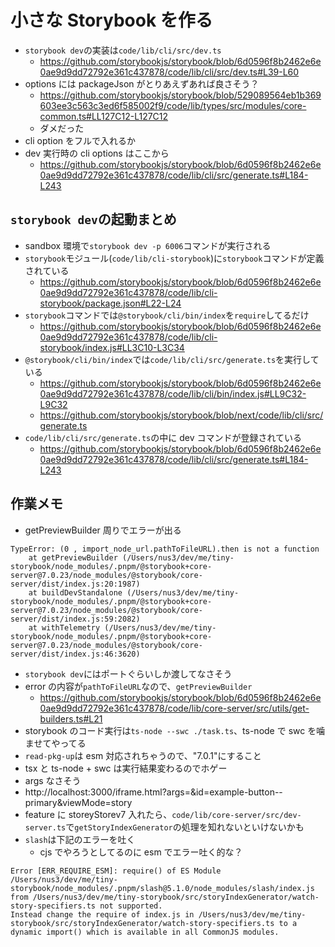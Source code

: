 # 小さな Storybook を作る

- `storybook dev`の実装は`code/lib/cli/src/dev.ts`
  - https://github.com/storybookjs/storybook/blob/6d0596f8b2462e6e0ae9d9dd72792e361c437878/code/lib/cli/src/dev.ts#L39-L60
- options には packageJson がとりあえずあれば良さそう？
  - https://github.com/storybookjs/storybook/blob/529089564eb1b369603ee3c563c3ed6f585002f9/code/lib/types/src/modules/core-common.ts#LL127C12-L127C12
  - ダメだった
- cli option をフルで入れるか
- dev 実行時の cli options はここから
  - https://github.com/storybookjs/storybook/blob/6d0596f8b2462e6e0ae9d9dd72792e361c437878/code/lib/cli/src/generate.ts#L184-L243

## `storybook dev`の起動まとめ

- sandbox 環境で`storybook dev -p 6006`コマンドが実行される
- `storybook`モジュール(`code/lib/cli-storybook`)に`storybook`コマンドが定義されている
  - https://github.com/storybookjs/storybook/blob/6d0596f8b2462e6e0ae9d9dd72792e361c437878/code/lib/cli-storybook/package.json#L22-L24
- `storybook`コマンドでは`@storybook/cli/bin/index`を`require`してるだけ
  - https://github.com/storybookjs/storybook/blob/6d0596f8b2462e6e0ae9d9dd72792e361c437878/code/lib/cli-storybook/index.js#LL3C10-L3C34
- `@storybook/cli/bin/index`では`code/lib/cli/src/generate.ts`を実行している
  - https://github.com/storybookjs/storybook/blob/6d0596f8b2462e6e0ae9d9dd72792e361c437878/code/lib/cli/bin/index.js#LL9C32-L9C32
  - https://github.com/storybookjs/storybook/blob/next/code/lib/cli/src/generate.ts
- `code/lib/cli/src/generate.ts`の中に dev コマンドが登録されている
  - https://github.com/storybookjs/storybook/blob/6d0596f8b2462e6e0ae9d9dd72792e361c437878/code/lib/cli/src/generate.ts#L184-L243

## 作業メモ

- getPreviewBuilder 周りでエラーが出る

```
TypeError: (0 , import_node_url.pathToFileURL).then is not a function
    at getPreviewBuilder (/Users/nus3/dev/me/tiny-storybook/node_modules/.pnpm/@storybook+core-server@7.0.23/node_modules/@storybook/core-server/dist/index.js:20:1987)
    at buildDevStandalone (/Users/nus3/dev/me/tiny-storybook/node_modules/.pnpm/@storybook+core-server@7.0.23/node_modules/@storybook/core-server/dist/index.js:59:2082)
    at withTelemetry (/Users/nus3/dev/me/tiny-storybook/node_modules/.pnpm/@storybook+core-server@7.0.23/node_modules/@storybook/core-server/dist/index.js:46:3620)
```

- `storybook dev`にはポートぐらいしか渡してなさそう
- error の内容が`pathToFileURL`なので、`getPreviewBuilder`
  - https://github.com/storybookjs/storybook/blob/6d0596f8b2462e6e0ae9d9dd72792e361c437878/code/lib/core-server/src/utils/get-builders.ts#L21
- storybook のコード実行は`ts-node --swc ./task.ts`、ts-node で swc を噛ませてやってる
- `read-pkg-up`は esm 対応されちゃうので、"7.0.1"にすること
- tsx と ts-node + swc は実行結果変わるのでホゲー
- args なさそう
- http://localhost:3000/iframe.html?args=&id=example-button--primary&viewMode=story
- feature に storeyStorev7 入れたら、`code/lib/core-server/src/dev-server.ts`で`getStoryIndexGenerator`の処理を知れないといけないかも
- `slash`は下記のエラーを吐く
  - cjs でやろうとしてるのに esm でエラー吐く的な？

```
Error [ERR_REQUIRE_ESM]: require() of ES Module /Users/nus3/dev/me/tiny-storybook/node_modules/.pnpm/slash@5.1.0/node_modules/slash/index.js from /Users/nus3/dev/me/tiny-storybook/src/storyIndexGenerator/watch-story-specifiers.ts not supported.
Instead change the require of index.js in /Users/nus3/dev/me/tiny-storybook/src/storyIndexGenerator/watch-story-specifiers.ts to a dynamic import() which is available in all CommonJS modules.
```
